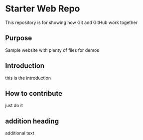 # Starter Web Repo

This repository is for showing how Git and GitHub work together

## Purpose

Sample website with plenty of files for demos

## Introduction
this is the introduction

## How to contribute

just do it

## addition heading
additional text
